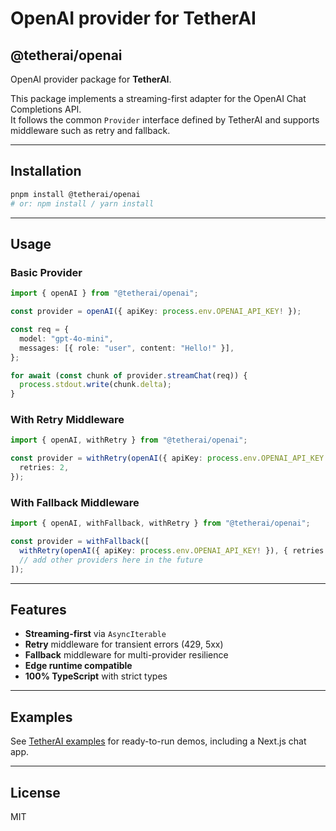 # OpenAI provider for TetherAI

## @tetherai/openai

OpenAI provider package for **TetherAI**.

This package implements a streaming-first adapter for the OpenAI Chat Completions API.  
It follows the common `Provider` interface defined by TetherAI and supports middleware such as retry and fallback.

---

## Installation

```bash
pnpm install @tetherai/openai
# or: npm install / yarn install
```

---

## Usage

### Basic Provider

```ts
import { openAI } from "@tetherai/openai";

const provider = openAI({ apiKey: process.env.OPENAI_API_KEY! });

const req = {
  model: "gpt-4o-mini",
  messages: [{ role: "user", content: "Hello!" }],
};

for await (const chunk of provider.streamChat(req)) {
  process.stdout.write(chunk.delta);
}
```

### With Retry Middleware

```ts
import { openAI, withRetry } from "@tetherai/openai";

const provider = withRetry(openAI({ apiKey: process.env.OPENAI_API_KEY! }), {
  retries: 2,
});
```

### With Fallback Middleware

```ts
import { openAI, withFallback, withRetry } from "@tetherai/openai";

const provider = withFallback([
  withRetry(openAI({ apiKey: process.env.OPENAI_API_KEY! }), { retries: 2 }),
  // add other providers here in the future
]);
```

---

## Features

- **Streaming-first** via `AsyncIterable`
- **Retry** middleware for transient errors (429, 5xx)
- **Fallback** middleware for multi-provider resilience
- **Edge runtime compatible**
- **100% TypeScript** with strict types

---

## Examples

See [TetherAI examples](../../../examples) for ready-to-run demos, including a Next.js chat app.

---

## License

MIT
